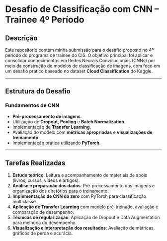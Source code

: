 # Desafio de Classificação com CNN – Trainee 4º Período

## Descrição

Este repositório contém minha submissão para o desafio proposto no 4º período do programa de trainee do CIS. O objetivo principal foi aplicar e consolidar conhecimentos em Redes Neurais Convolucionais (CNNs) por meio da construção de modelos de classificação de imagens, com foco em um desafio prático baseado no dataset **Cloud Classification** do Kaggle.

---

## Estrutura do Desafio

### Fundamentos de CNN

* **Pré-processamento de imagens**.
* Utilização de **Dropout**, **Pooling** e **Batch Normalization**.
* Implementação de **Transfer Learning**.
* Avaliação do modelo com **métricas apropriadas** e **visualizações de treinamento**.
* Implementação prática utilizando **PyTorch**.

---

## Tarefas Realizadas

1. **Estudo teórico**: Leitura e acompanhamento de materiais de apoio (livros, cursos, vídeos e artigos).
2. **Análise e preparação dos dados**: Pré-processamento das imagens e organização dos diretórios para o treinamento.
3. **Implementação de CNN do zero** com PyTorch para classificação multiclasse.
4. **Aplicação de Transfer Learning** com modelo pré-treinado, avaliação e comparação de desempenho.
5. **Técnicas de regularização**: Aplicação de Dropout e Data Augmentation para melhoria do desempenho.
6. **Visualização e interpretação dos resultados**: Avaliação de métricas, gráficos de perda e acurácia.
